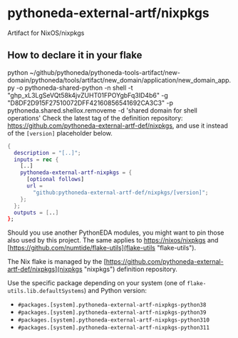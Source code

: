 # pythoneda-external-artf/nixpkgs

Artifact for NixOS/nixpkgs

## How to declare it in your flake

python ~/github/pythoneda/pythoneda-tools-artifact/new-domain/pythoneda/tools/artifact/new_domain/application/new_domain_app.py -o pythoneda-shared-python -n shell -t "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" -g "D8DF2D915F27510072DFF42160856541692CA3C3" -p pythoneda.shared.shellox.removeme -d 'shared domain for shell operations'
Check the latest tag of the definition repository: https://github.com/pythoneda-external-artf-def/nixpkgs, and use it instead of the `[version]` placeholder below.

```nix
{
  description = "[..]";
  inputs = rec {
    [..]
    pythoneda-external-artf-nixpkgs = {
      [optional follows]
      url =
        "github:pythoneda-external-artf-def/nixpkgs/[version]";
    };
  };
  outputs = [..]
};
```

Should you use another PythonEDA modules, you might want to pin those also used by this project. The same applies to [https://nixos/nixpkgs](nixpkgs "nixpkgs") and [https://github.com/numtide/flake-utils](flake-utils "flake-utils").

The Nix flake is managed by the [https://github.com/pythoneda-external-artf-def/nixpkgs](nixpkgs "nixpkgs") definition repository.

Use the specific package depending on your system (one of `flake-utils.lib.defaultSystems`) and Python version:

- `#packages.[system].pythoneda-external-artf-nixpkgs-python38`
- `#packages.[system].pythoneda-external-artf-nixpkgs-python39`
- `#packages.[system].pythoneda-external-artf-nixpkgs-python310`
- `#packages.[system].pythoneda-external-artf-nixpkgs-python311`
